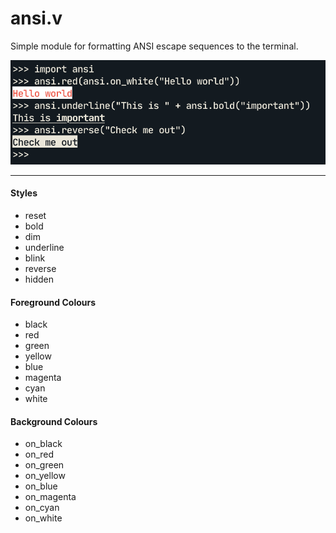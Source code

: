 # ansi.v

Simple module for formatting ANSI escape sequences to the terminal.

![img](example.png)

--------

#### Styles
- reset
- bold
- dim
- underline
- blink
- reverse
- hidden

#### Foreground Colours
- black
- red
- green
- yellow
- blue
- magenta
- cyan
- white

#### Background Colours
- on_black
- on_red
- on_green
- on_yellow
- on_blue
- on_magenta
- on_cyan
- on_white
